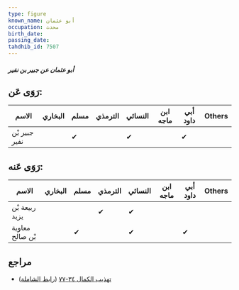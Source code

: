 ```yaml
---
type: figure
known_name: أبو عثمان
occupation: محدث
birth_date:
passing_date:
tahdhib_id: 7507
---
```

##### أبو عثمان عن جبير بن نفير

## رَوَى عَن:
| الاسم         | البخاري | مسلم | الترمذي | النسائي | ابن ماجه | أبي داود | Others |
| ------------- | ------- | ---- | ------- | ------- | -------- | -------- | ------ |
| جبير بْن نفير |         | ✔    |         | ✔       |          | ✔        |        |
## رَوَى عَنه:
| الاسم           | البخاري | مسلم | الترمذي | النسائي | ابن ماجه | أبي داود | Others |
| --------------- | ------- | ---- | ------- | ------- | -------- | -------- | ------ |
| ربيعة بْن يزيد  |         |      | ✔       | ✔       |          |          |        |
| معاوية بْن صالح |         | ✔    |         | ✔       |          | ✔        |        |
## مراجع
- [تهذيب الكمال ٣٤-٧٧](obsidian://open?vault=Tahdhib-al-Kamal&file=Figures/٧٥٠٧-أبو%20عثمان%20عن%20جبير%20بن%20نفير) ([رابط الشاملة](https://shamela.ws/book/3722/18194))